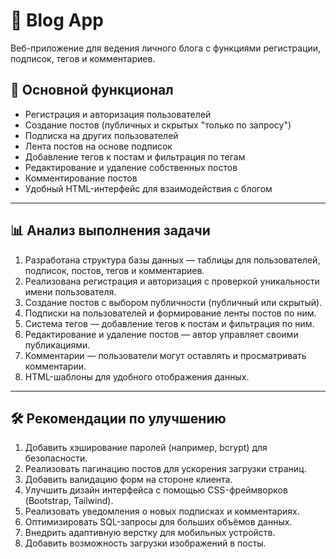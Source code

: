 # 📌 Blog App

Веб-приложение для ведения личного блога с функциями регистрации, подписок, тегов и комментариев.

## 🚀 Основной функционал

- Регистрация и авторизация пользователей
- Создание постов (публичных и скрытых "только по запросу")
- Подписка на других пользователей
- Лента постов на основе подписок
- Добавление тегов к постам и фильтрация по тегам
- Редактирование и удаление собственных постов
- Комментирование постов
- Удобный HTML-интерфейс для взаимодействия с блогом

---

## 📊 Анализ выполнения задачи

1. Разработана структура базы данных — таблицы для пользователей, подписок, постов, тегов и комментариев.
2. Реализована регистрация и авторизация с проверкой уникальности имени пользователя.
3. Создание постов с выбором публичности (публичный или скрытый).
4. Подписки на пользователей и формирование ленты постов по ним.
5. Система тегов — добавление тегов к постам и фильтрация по ним.
6. Редактирование и удаление постов — автор управляет своими публикациями.
7. Комментарии — пользователи могут оставлять и просматривать комментарии.
8. HTML-шаблоны для удобного отображения данных.

---

## 🛠 Рекомендации по улучшению

1. Добавить хэширование паролей (например, bcrypt) для безопасности.
2. Реализовать пагинацию постов для ускорения загрузки страниц.
3. Добавить валидацию форм на стороне клиента.
4. Улучшить дизайн интерфейса с помощью CSS-фреймворков (Bootstrap, Tailwind).
5. Реализовать уведомления о новых подписках и комментариях.
6. Оптимизировать SQL-запросы для больших объёмов данных.
7. Внедрить адаптивную верстку для мобильных устройств.
8. Добавить возможность загрузки изображений в посты.
